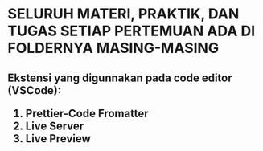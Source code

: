 <h1>SELURUH MATERI, PRAKTIK, DAN TUGAS SETIAP PERTEMUAN ADA DI FOLDERNYA MASING-MASING

<h2>Ekstensi yang digunnakan pada code editor (VSCode):
<ol>
    <li>Prettier-Code Fromatter</li>
    <li>Live Server</li>
    <li>Live Preview</li>
</ol>
